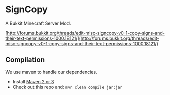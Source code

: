 SignCopy
======

A Bukkit Minecraft Server Mod.

[http://forums.bukkit.org/threads/edit-misc-signcopy-v0-1-copy-signs-and-their-text-permissions-1000.18121/](http://forums.bukkit.org/threads/edit-misc-signcopy-v0-1-copy-signs-and-their-text-permissions-1000.18121/)

Compilation
-----------

We use maven to handle our dependencies.

* Install [Maven 2 or 3](http://maven.apache.org/download.html)
* Check out this repo and: `mvn clean compile jar:jar`